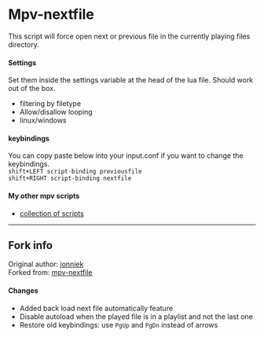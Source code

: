 # Mpv-nextfile
This script will force open next or previous file in the currently playing files directory. 

#### Settings
Set them inside the settings variable at the head of the lua file. Should work out of the box.
- filtering by filetype
- Allow/disallow looping
- linux/windows
 
#### keybindings
You can copy paste below into your input.conf if you want to change the keybindings.  
  `shift+LEFT script-binding previousfile`  
  `shift+RIGHT script-binding nextfile` 
 
 
#### My other mpv scripts
- [collection of scripts](https://github.com/jonniek/mpv-scripts)

---

## Fork info

Original author: [jonniek](https://github.com/jonniek)  
Forked from: [mpv-nextfile](https://github.com/jonniek/mpv-nextfile)

#### Changes
- Added back load next file automatically feature
- Disable autoload when the played file is in a playlist and not the last one
- Restore old keybindings: use `PgUp` and `PgDn` instead of arrows 

